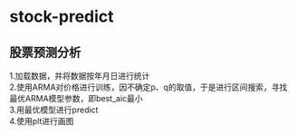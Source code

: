 # stock-predict
## 股票预测分析
1.加载数据，并将数据按年月日进行统计   
2.使用ARMA对价格进行训练，因不确定p、q的取值，于是进行区间搜索，寻找最优ARMA模型参数，即best_aic最小  
3.用最优模型进行predict  
4.使用plt进行画图  

